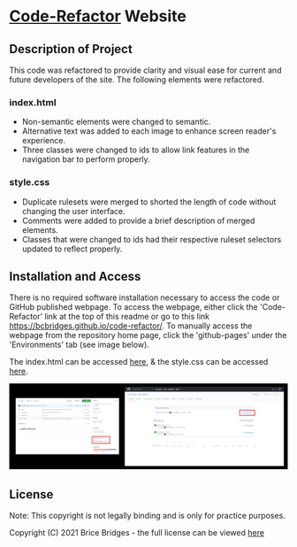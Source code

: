 # [Code-Refactor](https://bcbridges.github.io/code-refactor/) Website

## Description of Project

This code was refactored to provide clarity and visual ease for current and future developers of the site. The following elements were refactored.

### index.html

- Non-semantic elements were changed to semantic.
- Alternative text was added to each image to enhance screen reader's experience.
- Three classes were changed to ids to allow link features in the navigation bar to perform properly.

### style.css

- Duplicate rulesets were merged to shorted the length of code without changing the user interface.
- Comments were added to provide a brief description of merged elements.
- Classes that were changed to ids had their respective ruleset selectors updated to reflect properly.

## Installation and Access

There is no required software installation necessary to access the code or GitHub published webpage. To access the webpage, either click the 'Code-Refactor' link at the top of this readme or go to this link https://bcbridges.github.io/code-refactor/. To manually access the webpage from the repository home page, click the 'github-pages' under the 'Environments' tab (see image below).

The index.html can be accessed [here](./index.html), & the style.css can be accessed [here](./assets/css/style.css).

![Repo to Deployment Image](./assets/images/repo-screenshot.png)

## License

Note: This copyright is not legally binding and is only for practice purposes.

Copyright (C) 2021 Brice Bridges - the full license can be viewed [here](./LICENSE.txt)

